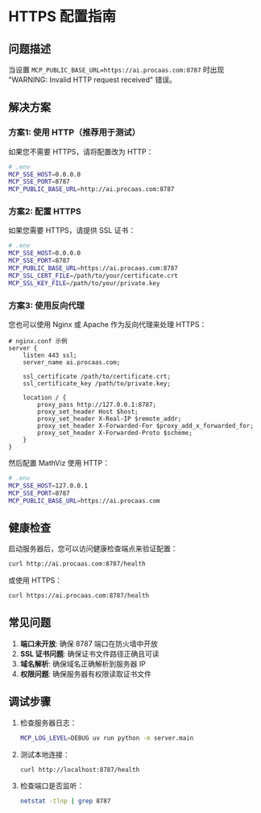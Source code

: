 # HTTPS 配置指南

## 问题描述

当设置 `MCP_PUBLIC_BASE_URL=https://ai.procaas.com:8787` 时出现 "WARNING: Invalid HTTP request received" 错误。

## 解决方案

### 方案1: 使用 HTTP（推荐用于测试）

如果您不需要 HTTPS，请将配置改为 HTTP：

```bash
# .env
MCP_SSE_HOST=0.0.0.0
MCP_SSE_PORT=8787
MCP_PUBLIC_BASE_URL=http://ai.procaas.com:8787
```

### 方案2: 配置 HTTPS

如果您需要 HTTPS，请提供 SSL 证书：

```bash
# .env
MCP_SSE_HOST=0.0.0.0
MCP_SSE_PORT=8787
MCP_PUBLIC_BASE_URL=https://ai.procaas.com:8787
MCP_SSL_CERT_FILE=/path/to/your/certificate.crt
MCP_SSL_KEY_FILE=/path/to/your/private.key
```

### 方案3: 使用反向代理

您也可以使用 Nginx 或 Apache 作为反向代理来处理 HTTPS：

```nginx
# nginx.conf 示例
server {
    listen 443 ssl;
    server_name ai.procaas.com;
    
    ssl_certificate /path/to/certificate.crt;
    ssl_certificate_key /path/to/private.key;
    
    location / {
        proxy_pass http://127.0.0.1:8787;
        proxy_set_header Host $host;
        proxy_set_header X-Real-IP $remote_addr;
        proxy_set_header X-Forwarded-For $proxy_add_x_forwarded_for;
        proxy_set_header X-Forwarded-Proto $scheme;
    }
}
```

然后配置 MathViz 使用 HTTP：

```bash
# .env
MCP_SSE_HOST=127.0.0.1
MCP_SSE_PORT=8787
MCP_PUBLIC_BASE_URL=https://ai.procaas.com
```

## 健康检查

启动服务器后，您可以访问健康检查端点来验证配置：

```bash
curl http://ai.procaas.com:8787/health
```

或使用 HTTPS：

```bash
curl https://ai.procaas.com:8787/health
```

## 常见问题

1. **端口未开放**: 确保 8787 端口在防火墙中开放
2. **SSL 证书问题**: 确保证书文件路径正确且可读
3. **域名解析**: 确保域名正确解析到服务器 IP
4. **权限问题**: 确保服务器有权限读取证书文件

## 调试步骤

1. 检查服务器日志：
   ```bash
   MCP_LOG_LEVEL=DEBUG uv run python -m server.main
   ```

2. 测试本地连接：
   ```bash
   curl http://localhost:8787/health
   ```

3. 检查端口是否监听：
   ```bash
   netstat -tlnp | grep 8787
   ```
